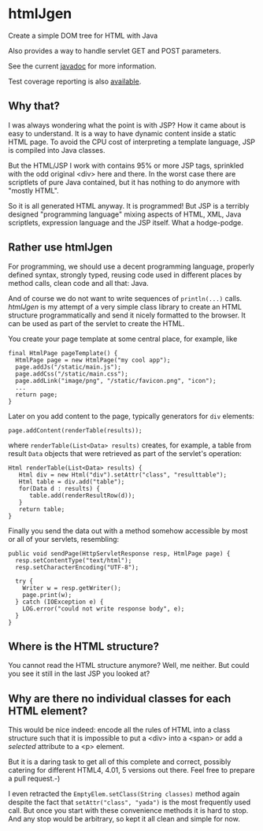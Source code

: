 htmlJgen
========

Create a simple DOM tree for HTML with Java

Also provides a way to handle servlet GET and POST parameters.

See the current <a href="http://haraldki.github.io/htmlJgen/htmlJgen-javadoc/">javadoc</a> for more information.

Test coverage reporting is also <a href="http://haraldki.github.io/htmlJgen/coverage-report/">available</a>.

## Why that?

I was always wondering what the point is with JSP? How it came about
is easy to understand. It is a way to have dynamic content inside
a static HTML page. To avoid the CPU cost of interpreting a
template language, JSP is compiled into Java classes.

But the HTML/JSP I work with contains 95% or more JSP tags, sprinkled with the
odd original &lt;div> here and there. In the worst case there are
scriptlets of pure Java contained, but it has nothing to do anymore
with "mostly HTML".

So it is all generated HTML anyway. It is programmed! But JSP is a
terribly designed "programming language" mixing aspects of HTML, XML,
Java scriptlets, expression language and the JSP itself. What a
hodge-podge.

## Rather use htmlJgen

For programming, we should use a decent programming language, properly
defined syntax, strongly typed, reusing code used in different places
by method calls, clean code and all that: Java. 

And of course we do not want to write sequences of `println(...)`
calls. *htmlJgen* is my attempt of a very simple class library to
create an HTML structure programmatically and send it nicely formatted
to the browser. It can be used as part of the servlet to create the
HTML.

You create your page template at some central place, for example, like


    final HtmlPage pageTemplate() {
      HtmlPage page = new HtmlPage("my cool app");
      page.addJs("/static/main.js");
      page.addCss("/static/main.css");
      page.addLink("image/png", "/static/favicon.png", "icon");
      ...
      return page;
    }

Later on you add content to the page, typically generators for `div`
elements:

    page.addContent(renderTable(results));

where `renderTable(List<Data> results)` creates, for example, a
table from result `Data` objects that were retrieved as part of the
servlet's operation:

    Html renderTable(List<Data> results) {
       Html div = new Html("div").setAttr("class", "resulttable");
       Html table = div.add("table");
       for(Data d : results) {
          table.add(renderResultRow(d));
       }
       return table;
    }

Finally you send the data out with a method somehow accessible by most
or all of your servlets, resembling:

    public void sendPage(HttpServletResponse resp, HtmlPage page) {    
      resp.setContentType("text/html");    
      resp.setCharacterEncoding("UTF-8");
    
      try {
        Writer w = resp.getWriter();
        page.print(w);
      } catch (IOException e) {
        LOG.error("could not write response body", e);
      }
    }

## Where is the HTML structure?

You cannot read the HTML structure anymore? Well, me neither. But
could you see it still in the last JSP you looked at? 


## Why are there no individual classes for each HTML element?

This would be nice indeed: encode all the rules of HTML into a class
structure such that it is impossible to put a &lt;div> into a
&lt;span> or add a *selected* attribute to a &lt;p> element.

But it is a daring task to get all of this complete and correct,
possibly catering for different HTML4, 4.01, 5 versions out
there. Feel free to prepare a pull request.-)

I even retracted the `EmptyElem.setClass(String classes)` method again
despite the fact that `setAttr("class", "yada")` is the
most frequently used call. But once you start with these convenience
methods it is hard to stop. And any stop would be arbitrary, so kept it
all clean and simple for now.



